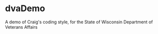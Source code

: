 # dvaDemo
A demo of Craig's coding style, for the State of Wisconsin Department of Veterans Affairs
